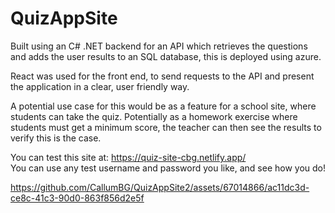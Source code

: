 # QuizAppSite

Built using an C# .NET backend for an API which retrieves the questions and adds the user results to an SQL database, this is deployed using azure.

React was used for the front end, to send requests to the API and present the application in a clear, user friendly way.

A potential use case for this would be as a feature for a school site, where students can take the quiz. Potentially as a homework exercise where students must get a minimum score, the teacher can then see the results to verify this is the case.


You can test this site at: https://quiz-site-cbg.netlify.app/      
You can use any test username and password you like, and see how you do!

https://github.com/CallumBG/QuizAppSite2/assets/67014866/ac11dc3d-ce8c-41c3-90d0-863f856d2e5f


